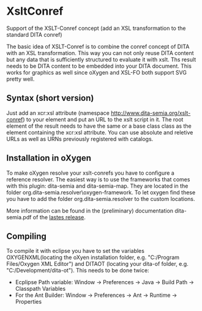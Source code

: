 # XsltConref
Support of the XSLT-Conref concept (add an XSL transformation to the standard DITA conref)


The basic idea of XSLT-Conref is to combine the conref concept of DITA with an XSL transformation. This way you can not only reuse DITA content but any data that is sufficiently structured to evaluate it with xslt. Ths result needs to be DITA content to be embedded into your DITA document. This works for graphics as well since oXygen and XSL-FO both support SVG pretty well.


## Syntax (short version)
Just add an xcr:xsl attribute (namespace http://www.dita-semia.org/xslt-conref) to your element and put an URL to the xslt script in it. The root element of the result needs to have the same or a base class class  as the element containing the xcr:xsl attribute. You can use absolute and reletive URLs as well as URNs previously registered with catalogs.

## Installation in oXygen
To make oXygen resolve your xslt-conrefs you have to configure a reference resolver. The easiest way is to use the frameworks that comes with this plugin: dita-semia and dita-semia-map. They are located in the folder org.dita-semia.resolver\oxygen-framework. To let oxygen find these you have to add the folder org.dita-semia.resolver to the custom locations.

More information can be found in the (preliminary) documentation dita-semia.pdf of the [lastes release](https://github.com/dita-semia/XsltConref/releases/latest).

## Compiling
To compile it with eclipse you have to set the variables OXYGENXML(locating the oXyen installation folder, e.g. "C:/Program Files/Oxygen XML Editor") and DITAOT (locating your dita-of folder, e.g. "C:/Development/dita-ot"). This needs to be done twice:
- Ecplipse Path variable: Window -> Preferences -> Java -> Build Path -> Classpath Variables
- For the Ant Builder: Window -> Preferences -> Ant -> Runtime -> Properties
